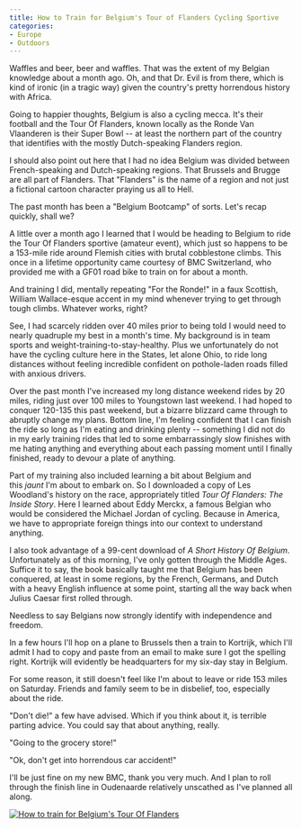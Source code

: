 ```yaml
---
title: How to Train for Belgium's Tour of Flanders Cycling Sportive
categories:
- Europe
- Outdoors
---
```


Waffles and beer, beer and waffles. That was the extent of my Belgian knowledge about a month ago. Oh, and that Dr. Evil is from there, which is kind of ironic (in a tragic way) given the country's pretty horrendous history with Africa.

Going to happier thoughts, Belgium is also a cycling mecca. It's their football and the Tour Of Flanders, known locally as the Ronde Van Vlaanderen is their Super Bowl -- at least the northern part of the country that identifies with the mostly Dutch-speaking Flanders region.<!-- more -->

I should also point out here that I had no idea Belgium was divided between French-speaking and Dutch-speaking regions. That Brussels and Brugge are all part of Flanders. That "Flanders" is the name of a region and not just a fictional cartoon character praying us all to Hell.

The past month has been a "Belgium Bootcamp" of sorts. Let's recap quickly, shall we?

A little over a month ago I learned that I would be heading to Belgium to ride the Tour Of Flanders sportive (amateur event), which just so happens to be a 153-mile ride around Flemish cities with brutal cobblestone climbs. This once in a lifetime opportunity came courtesy of BMC Switzerland, who provided me with a GF01 road bike to train on for about a month.

And training I did, mentally repeating "For the Ronde!" in a faux Scottish, William Wallace-esque accent in my mind whenever trying to get through tough climbs. Whatever works, right?

See, I had scarcely ridden over 40 miles prior to being told I would need to nearly quadruple my best in a month's time. My background is in team sports and weight-training-to-stay-healthy. Plus we unfortunately do not have the cycling culture here in the States, let alone Ohio, to ride long distances without feeling incredible confident on pothole-laden roads filled with anxious drivers.

Over the past month I've increased my long distance weekend rides by 20 miles, riding just over 100 miles to Youngstown last weekend. I had hoped to conquer 120-135 this past weekend, but a bizarre blizzard came through to abruptly change my plans. Bottom line, I'm feeling confident that I can finish the ride so long as I'm eating and drinking plenty -- something I did not do in my early training rides that led to some embarrassingly slow finishes with me hating anything and everything about each passing moment until I finally finished, ready to devour a plate of anything.

Part of my training also included learning a bit about Belgium and this _jaunt_ I'm about to embark on. So I downloaded a copy of Les Woodland's history on the race, appropriately titled _Tour Of Flanders: The Inside Story_. Here I learned about Eddy Merckx, a famous Belgian who would be considered the Michael Jordan of cycling. Because in America, we have to appropriate foreign things into our context to understand anything.

I also took advantage of a 99-cent download of _A Short History Of Belgium_. Unfortunately as of this morning, I've only gotten through the Middle Ages. Suffice it to say, the book basically taught me that Belgium has been conquered, at least in some regions, by the French, Germans, and Dutch with a heavy English influence at some point, starting all the way back when Julius Caesar first rolled through.

Needless to say Belgians now strongly identify with independence and freedom.

In a few hours I'll hop on a plane to Brussels then a train to Kortrijk, which I'll admit I had to copy and paste from an email to make sure I got the spelling right. Kortrijk will evidently be headquarters for my six-day stay in Belgium.

For some reason, it still doesn't feel like I'm about to leave or ride 153 miles on Saturday. Friends and family seem to be in disbelief, too, especially about the ride.

"Don't die!" a few have advised. Which if you think about it, is terrible parting advice. You could say that about anything, really.

"Going to the grocery store!"

"Ok, don't get into horrendous car accident!"

I'll be just fine on my new BMC, thank you very much. And I plan to roll through the finish line in Oudenaarde relatively unscathed as I've planned all along.

[![How to train for Belgium's Tour Of Flanders](https://withoutapath.com/wp-content/uploads/2014/04/How-to-train-for-Belgiums-Tour-Of-Flanders-200x300.png)](https://withoutapath.com/wp-content/uploads/2014/04/How-to-train-for-Belgiums-Tour-Of-Flanders.png)
